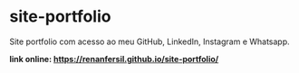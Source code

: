 # site-portfolio
Site portfolio com acesso ao meu GitHub, LinkedIn, Instagram e Whatsapp.

**link online: https://renanfersil.github.io/site-portfolio/**
